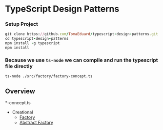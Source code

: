 # TypeScript Design Patterns


### Setup Project

```ruby
git clone https://github.com/TomaEduard/typescript-design-patterns.git
cd typescript-design-patterns
npm install -g typescript
npm install
```

### Because we use <code>ts-node</code> we can compile and run the typescript file directly
```
ts-node ./src/factory/factory-concept.ts
```

## Overview
*-concept.ts

* Creational
    - [Factory](src/factory)
    - [Abstract Factory](src/abstract-factory/)
